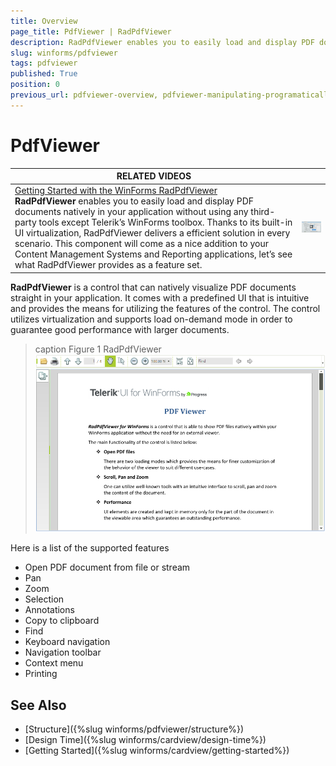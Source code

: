 ```yaml
---
title: Overview
page_title: PdfViewer | RadPdfViewer
description: RadPdfViewer enables you to easily load and display PDF documents natively in your application without using any third-party tools except Telerik’s WinForms toolbox.
slug: winforms/pdfviewer
tags: pdfviewer
published: True
position: 0
previous_url: pdfviewer-overview, pdfviewer-manipulating-programatically
---
```


# PdfViewer

| RELATED VIDEOS |  |
| ------ | --- |
|[Getting Started with the WinForms RadPdfViewer](http://tv.telerik.com/watch/radcontrols-for-winforms/getting-started-with-the-winforms-radpdfviewer)<br>__RadPdfViewer__ enables you to easily load and display PDF documents natively in your application without using any third-party tools except Telerik’s WinForms toolbox. Thanks to its built-in UI virtualization, RadPdfViewer delivers a efficient solution in every scenario. This component will come as a nice addition to your Content Management Systems and Reporting applications, let’s see what RadPdfViewer provides as a feature set.|[![pdfviewer-overview002](images/pdfviewer-overview002.png)](http://tv.telerik.com/watch/radcontrols-for-winforms/getting-started-with-the-winforms-radpdfviewer)|

__RadPdfViewer__ is a control that can natively visualize PDF documents straight in your application. It comes with a predefined UI that is intuitive and provides the means for utilizing the features of the control. The control utilizes virtualization and supports load on-demand mode in order to guarantee good performance with larger documents. 

>caption Figure 1 RadPdfViewer
![pdfviewer-overview 001](images/pdfviewer-overview001.png)

Here is a list of the supported features

* Open PDF document from file or stream
* Pan
* Zoom
* Selection
* Annotations
* Copy to clipboard
* Find
* Keyboard navigation
* Navigation toolbar
* Context menu
* Printing

## See Also

* [Structure]({%slug winforms/pdfviewer/structure%})
* [Design Time]({%slug winforms/cardview/design-time%})
* [Getting Started]({%slug winforms/cardview/getting-started%})